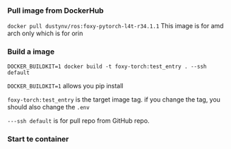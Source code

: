 ### Pull image from DockerHub
``` docker pull dustynv/ros:foxy-pytorch-l4t-r34.1.1 ```
This image is for amd arch only which is for orin

### Build a image
``` DOCKER_BUILDKIT=1 docker build -t foxy-torch:test_entry . --ssh default ```

```DOCKER_BUILDKIT=1``` allows you pip install

```foxy-torch:test_entry``` is the target image tag. if you change the tag, you should also change the ```.env```

```---ssh default``` is for pull repo from GitHub repo.

### Start te container